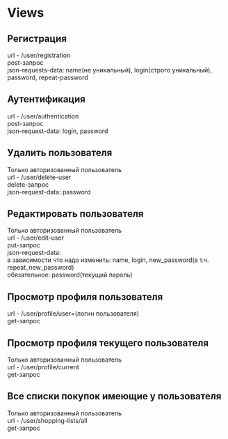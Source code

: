 # Views # 


## Регистрация ##

url - /user/registration<br>
post-запрос<br>
json-requests-data: name(не уникальный), login(строго уникальный), password, repeat-password


## Аутентификация ##

url - /user/authentication<br>
post-запрос<br>
json-request-data: login, password


## Удалить пользователя ##
Только авторизованный пользователь<br>
url - /user/delete-user<br>
delete-запрос<br>
json-request-data: password


## Редактировать пользователя ##
Только авторизованный пользователь<br>
url - /user/edit-user<br>
put-запрос<br>
json-request-data:<br>
  в зависимости что надо изменить: name, login, new_password(в т.ч. repeat_new_password)<br>
  обязательное: password(текущий пароль)


## Просмотр профиля пользователя ##

url - /user/profile/user=(логин пользователя)<br>
get-запрос<br>


## Просмотр профиля текущего пользователя ##
Только авторизованный пользователь<br>
url - /user/profile/current<br>
get-запрос<br>

## Все списки покупок имеющие у пользователя ##
Только авторизованный пользователь<br>
url - /user/shopping-lists/all<br>
get-запрос
